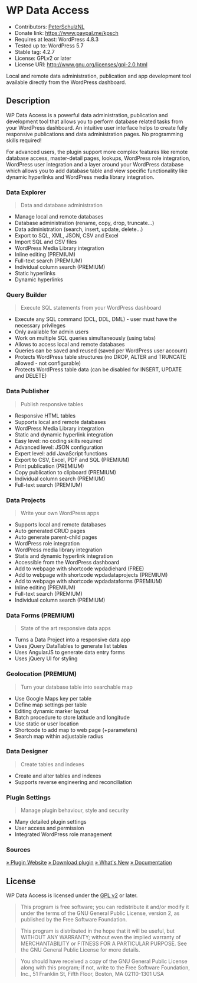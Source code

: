 # WP Data Access

* Contributors: [PeterSchulzNL](https://wpdataaccess.com/)
* Donate link: https://www.paypal.me/kpsch
* Requires at least: WordPress 4.8.3
* Tested up to: WordPress 5.7
* Stable tag: 4.2.7
* License: GPLv2 or later
* License URI: http://www.gnu.org/licenses/gpl-2.0.html

Local and remote data administration, publication and app development tool available directly from the WordPress dashboard.

## Description

WP Data Access is a powerful data administration, publication and development tool that allows you to perform database related tasks from your WordPress dashboard. An intuitive user interface helps to create fully responsive publications and data administration pages. No programming skills required!

For advanced users, the plugin support more complex features like remote database access, master-detail pages, lookups, WordPress role integration, WordPress user integration and a layer around your WordPress database which allows you to add database table and view specific functionality like dynamic hyperlinks and WordPress media library integration.

### Data Explorer
> Data and database administration

* Manage local and remote databases
* Database administration (rename, copy, drop, truncate...)
* Data administration (search, insert, update, delete...)
* Export to SQL, XML, JSON, CSV and Excel
* Import SQL and CSV files
* WordPress Media Library integration
* Inline editing (PREMIUM)
* Full-text search (PREMIUM)
* Individual column search (PREMIUM)
* Static hyperlinks
* Dynamic hyperlinks

### Query Builder
> Execute SQL statements from your WordPress dashboard

* Execute any SQL command (DCL, DDL, DML) - user must have the necessary privileges
* Only available for admin users
* Work on multiple SQL queries simultaneously (using tabs)
* Allows to access local and remote databases
* Queries can be saved and reused (saved per WordPress user account)
* Protects WordPress table structures (no DROP, ALTER and TRUNCATE allowed - not configurable)
* Protects WordPress table data (can be disabled for INSERT, UPDATE and DELETE)

### Data Publisher
> Publish responsive tables

* Responsive HTML tables
* Supports local and remote databases
* WordPress Media Library integration
* Static and dynamic hyperlink integration
* Easy level: no coding skills required
* Advanced level: JSON configuration
* Expert level: add JavaScript functions
* Export to CSV, Excel, PDF and SQL (PREMIUM)
* Print publication (PREMIUM)
* Copy publication to clipboard (PREMIUM)
* Individual column search (PREMIUM)
* Full-text search (PREMIUM)

### Data Projects
> Write your own WordPress apps

* Supports local and remote databases
* Auto generated CRUD pages
* Auto generate parent-child pages
* WordPress role integration
* WordPress media library integration
* Statis and dynamic hyperlink integration
* Accessible from the WordPress dashboard
* Add to webpage with shortcode wpdadiehard (FREE)
* Add to webpage with shortcode wpdadataprojects (PREMIUM)
* Add to webpage with shortcode wpdadataforms (PREMIUM)
* Inline editing (PREMIUM)
* Full-text search (PREMIUM)
* Individual column search (PREMIUM)

### Data Forms (PREMIUM)
> State of the art responsive data apps

* Turns a Data Project into a responsive data app
* Uses jQuery DataTables to generate list tables
* Uses AngularJS to generate data entry forms
* Uses jQuery UI for styling

### Geolocation (PREMIUM)
> Turn your database table into searchable map

* Use Google Maps key per table
* Define map settings per table
* Editing dynamic marker layout
* Batch procedure to store latitude and longitude
* Use static or user location
* Shortcode to add map to web page (+parameters)
* Search map within adjustable radius

### Data Designer
> Create tables and indexes

* Create and alter tables and indexes
* Supports reverse engineering and reconciliation

### Plugin Settings
> Manage plugin behaviour, style and security

* Many detailed plugin settings
* User access and permission
* Integrated WordPress role management

### Sources

[» Plugin Website](https://wpdataaccess.com/)
[» Download plugin](https://wordpress.org/plugins/wp-data-access/) 
[» What's New](https://wpdataaccess.com/docs/documentation/updates/whats-new/)
[» Documentation](https://wpdataaccess.com/docs/documentation/)

## License

WP Data Access is licensed under the [GPL v2](http://www.gnu.org/licenses/gpl-2.0.html) or later.

> This program is free software; you can redistribute it and/or modify
it under the terms of the GNU General Public License, version 2, as
published by the Free Software Foundation.

> This program is distributed in the hope that it will be useful,
but WITHOUT ANY WARRANTY; without even the implied warranty of
MERCHANTABILITY or FITNESS FOR A PARTICULAR PURPOSE.  See the
GNU General Public License for more details.

> You should have received a copy of the GNU General Public License
along with this program; if not, write to the Free Software
Foundation, Inc., 51 Franklin St, Fifth Floor, Boston, MA  02110-1301  USA
